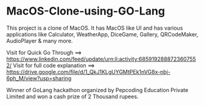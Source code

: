 # MacOS-Clone-using-GO-Lang
This project is a clone of MacOS. It has MacOS like UI and has various applications like Calculator, WeatherApp, DiceGame, Gallery, QRCodeMaker, AudioPlayer & many more.

Visit for Quick Go Through ==> https://www.linkedin.com/feed/update/urn:li:activity:6859192888723607552/
Visit for full code explanation ==> https://drive.google.com/file/d/1_QkJ1KLgUYGMtPEk1nVG8x-nbj-6ph_M/view?usp=sharing

Winner of GoLang hackathon organized by Pepcoding Education Private Limited and won a cash prize of 2 Thousand rupees.
